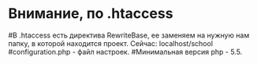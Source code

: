 # Внимание, по .htaccess
#В .htaccess есть директива RewriteBase, ее заменяем на нужную нам папку, в которой находится проект. Сейчас: localhost/school
#configuration.php - файл настроек.
#Минимальная версия php - 5.5.
